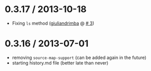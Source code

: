0.3.17 / 2013-10-18
===================
 * Fixing `ls` method ([giuliandrimba](http://github.com/giuliandrimba) @ [#
 3](https://github.com/serpentem/fs-util/pull/3))


0.3.16 / 2013-07-01
===================
 * removing `source-map-support` (can be added again in the future)
 * starting history.md file (better late than never)